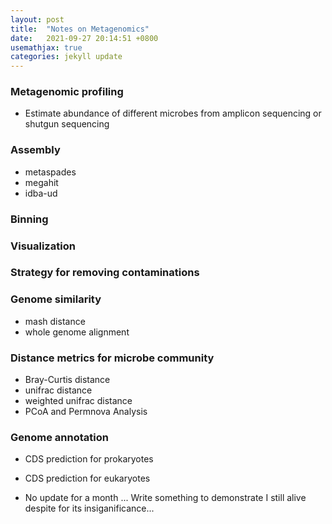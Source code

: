 ```yaml
---
layout: post
title:  "Notes on Metagenomics"
date:   2021-09-27 20:14:51 +0800
usemathjax: true
categories: jekyll update
---
```


### Metagenomic profiling

- Estimate abundance of different microbes from amplicon sequencing or shutgun sequencing


### Assembly

- metaspades
- megahit
- idba-ud


### Binning


### Visualization



### Strategy for removing contaminations


### Genome similarity

- mash distance
- whole genome alignment


### Distance metrics for microbe community
- Bray-Curtis distance
- unifrac distance
- weighted unifrac distance
- PCoA and Permnova Analysis 

### Genome annotation
- CDS prediction for prokaryotes
- CDS prediction for eukaryotes


- No update for a month ... Write something to demonstrate I still alive despite for its insiganificance...



